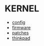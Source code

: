 # KERNEL

- [config](config/)
- [firmware](firmware/)
- [patches](patches/)
- [thinkpad](thinkpad/)
